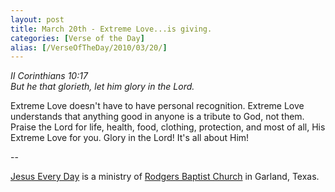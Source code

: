 ```yaml
---
layout: post
title: March 20th - Extreme Love...is giving.
categories: [Verse of the Day]
alias: [/VerseOfTheDay/2010/03/20/]
---
```


_II Corinthians 10:17  
But he that glorieth, let him glory in the Lord._

Extreme Love doesn't have to have personal recognition. Extreme
Love understands that anything good in anyone is a tribute to God,
not them. Praise the Lord for life, health, food, clothing,
protection, and most of all, His Extreme Love for you. Glory in the
Lord! It's all about Him!

 --

<a href=http://jesuseveryday.net>Jesus Every Day</a> is a ministry of <a href=http://rodgersbaptist.net>Rodgers Baptist Church</a> in Garland, Texas.
